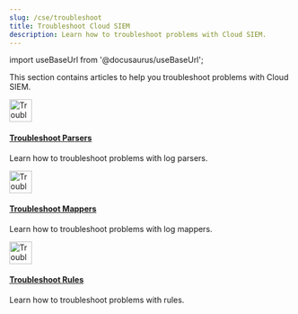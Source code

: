 ```yaml
---
slug: /cse/troubleshoot
title: Troubleshoot Cloud SIEM
description: Learn how to troubleshoot problems with Cloud SIEM.
---
```


import useBaseUrl from '@docusaurus/useBaseUrl';

This section contains articles to help you troubleshoot problems with Cloud SIEM.

<div className="box-wrapper" >
<div className="box smallbox card">
  <div className="container">
  <a href={useBaseUrl('docs/cse/troubleshoot/troubleshoot-parsers')}><img src={useBaseUrl('img/icons/operations/too-many-tools.png')} alt="Troubleshoot icon" width="40"/><h4>Troubleshoot Parsers</h4></a>
  <p>Learn how to troubleshoot problems with log parsers.</p>
  </div>
</div>
<div className="box smallbox card">
  <div className="container">
  <a href={useBaseUrl('docs/cse/troubleshoot/troubleshoot-mappers')}><img src={useBaseUrl('img/icons/operations/too-many-tools.png')} alt="Troubleshoot icon" width="40"/><h4>Troubleshoot Mappers</h4></a>
  <p>Learn how to troubleshoot problems with log mappers.</p>
  </div>
</div>
<div className="box smallbox card">
  <div className="container">
  <a href="/docs/cse/troubleshoot/troubleshoot-rules"><img src={useBaseUrl('img/icons/operations/too-many-tools.png')} alt="Troubleshoot icon" width="40"/><h4>Troubleshoot Rules</h4></a>
  <p>Learn how to troubleshoot problems with rules.</p>
  </div>
</div>
</div>
